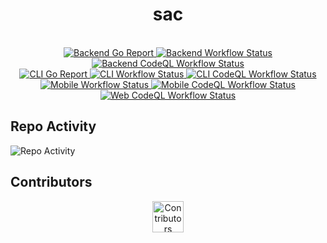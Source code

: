 <h1 align="center">sac</h1>

<br />

<div align="center">
  <a href="https://goreportcard.com/report/github.com/GenerateNU/sac/backend">
    <img src="https://goreportcard.com/badge/github.com/GenerateNU/sac/backend"
      alt="Backend Go Report" />
  </a>
  <a href="https://github.com/GenerateNU/sac/actions/workflows/backend.yml">
    <img src="https://github.com/GenerateNU/sac/actions/workflows/backend.yml/badge.svg"
      alt="Backend Workflow Status" />
  </a>

  <a href="https://github.com/GenerateNU/sac/actions/workflows/backend_codeql.yml">
    <img src="https://github.com/GenerateNU/sac/actions/workflows/backend_codeql.yml/badge.svg"
      alt="Backend CodeQL Workflow Status" />
  </a>

  <br />

  <a href="https://goreportcard.com/report/github.com/GenerateNU/sac/cli">
    <img src="https://goreportcard.com/badge/github.com/GenerateNU/sac/cli"
      alt="CLI Go Report" />
  </a>
  <a href="https://github.com/GenerateNU/sac/actions/workflows/cli.yml">
    <img src="https://github.com/GenerateNU/sac/actions/workflows/cli.yml/badge.svg"
      alt="CLI Workflow Status" />
  </a>

  <a href="https://github.com/GenerateNU/sac/actions/workflows/cli_codeql.yml">
    <img src="https://github.com/GenerateNU/sac/actions/workflows/cli_codeql.yml/badge.svg"
      alt="CLI CodeQL Workflow Status" />
  </a>

  <br />

  <a href="https://github.com/GenerateNU/sac/actions/workflows/mobile.yml">
    <img src="https://github.com/GenerateNU/sac/actions/workflows/mobile.yml/badge.svg"
      alt="Mobile Workflow Status" />
  </a>

  <a href="https://github.com/GenerateNU/sac/actions/workflows/mobile_codeql.yml">
    <img src="https://github.com/GenerateNU/sac/actions/workflows/mobile_codeql.yml/badge.svg"
      alt="Mobile CodeQL Workflow Status" />
  </a>

  
  <br />
  
  <a href="https://github.com/GenerateNU/sac/actions/workflows/web_codeql.yml">
    <img src="https://github.com/GenerateNU/sac/actions/workflows/web_codeql.yml/badge.svg"
      alt="Web CodeQL Workflow Status" />
  </a>
</div>

## Repo Activity

![Repo Activity](https://repobeats.axiom.co/api/embed/0c57b86b156d377fcc75a6e482bf921acc8c550b.svg "Repobeats Analytics Image")

## Contributors

<div align="center">
  <a href="https://github.com/GenerateNU/sac/graphs/contributors">
    <img src="https://contrib.rocks/image?repo=GenerateNU/sac" height="50px" alt="Contributors Image" />
  </a>
</div>
